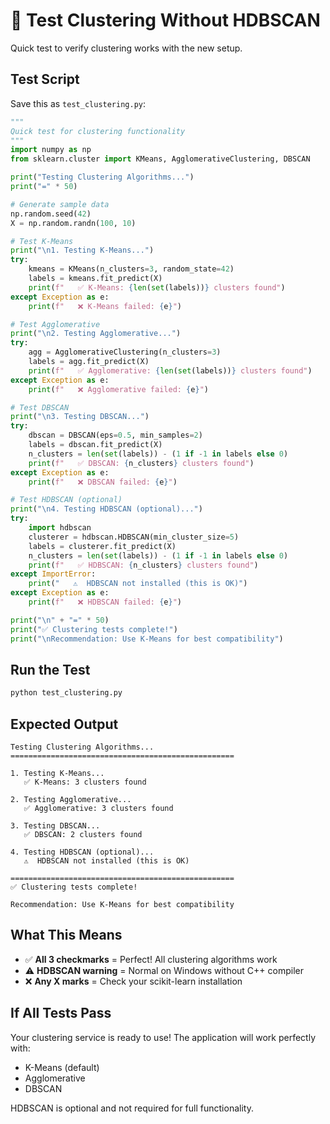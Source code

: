 # 🧪 Test Clustering Without HDBSCAN

Quick test to verify clustering works with the new setup.

## Test Script

Save this as `test_clustering.py`:

```python
"""
Quick test for clustering functionality
"""
import numpy as np
from sklearn.cluster import KMeans, AgglomerativeClustering, DBSCAN

print("Testing Clustering Algorithms...")
print("=" * 50)

# Generate sample data
np.random.seed(42)
X = np.random.randn(100, 10)

# Test K-Means
print("\n1. Testing K-Means...")
try:
    kmeans = KMeans(n_clusters=3, random_state=42)
    labels = kmeans.fit_predict(X)
    print(f"   ✅ K-Means: {len(set(labels))} clusters found")
except Exception as e:
    print(f"   ❌ K-Means failed: {e}")

# Test Agglomerative
print("\n2. Testing Agglomerative...")
try:
    agg = AgglomerativeClustering(n_clusters=3)
    labels = agg.fit_predict(X)
    print(f"   ✅ Agglomerative: {len(set(labels))} clusters found")
except Exception as e:
    print(f"   ❌ Agglomerative failed: {e}")

# Test DBSCAN
print("\n3. Testing DBSCAN...")
try:
    dbscan = DBSCAN(eps=0.5, min_samples=2)
    labels = dbscan.fit_predict(X)
    n_clusters = len(set(labels)) - (1 if -1 in labels else 0)
    print(f"   ✅ DBSCAN: {n_clusters} clusters found")
except Exception as e:
    print(f"   ❌ DBSCAN failed: {e}")

# Test HDBSCAN (optional)
print("\n4. Testing HDBSCAN (optional)...")
try:
    import hdbscan
    clusterer = hdbscan.HDBSCAN(min_cluster_size=5)
    labels = clusterer.fit_predict(X)
    n_clusters = len(set(labels)) - (1 if -1 in labels else 0)
    print(f"   ✅ HDBSCAN: {n_clusters} clusters found")
except ImportError:
    print("   ⚠️  HDBSCAN not installed (this is OK)")
except Exception as e:
    print(f"   ❌ HDBSCAN failed: {e}")

print("\n" + "=" * 50)
print("✅ Clustering tests complete!")
print("\nRecommendation: Use K-Means for best compatibility")
```

## Run the Test

```bash
python test_clustering.py
```

## Expected Output

```
Testing Clustering Algorithms...
==================================================

1. Testing K-Means...
   ✅ K-Means: 3 clusters found

2. Testing Agglomerative...
   ✅ Agglomerative: 3 clusters found

3. Testing DBSCAN...
   ✅ DBSCAN: 2 clusters found

4. Testing HDBSCAN (optional)...
   ⚠️  HDBSCAN not installed (this is OK)

==================================================
✅ Clustering tests complete!

Recommendation: Use K-Means for best compatibility
```

## What This Means

- ✅ **All 3 checkmarks** = Perfect! All clustering algorithms work
- ⚠️ **HDBSCAN warning** = Normal on Windows without C++ compiler
- ❌ **Any X marks** = Check your scikit-learn installation

## If All Tests Pass

Your clustering service is ready to use! The application will work perfectly with:
- K-Means (default)
- Agglomerative 
- DBSCAN

HDBSCAN is optional and not required for full functionality.

